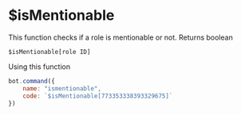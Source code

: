 # $isMentionable

This function checks if a role is mentionable or not. Returns boolean

```
$isMentionable[role ID]
```

Using this function

```javascript
bot.command({
    name: "ismentionable",
    code: `$isMentionable[773353338393329675]`
})
```
